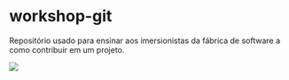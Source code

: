 # workshop-git

Repositório usado para ensinar aos imersionistas da fábrica de software a como contribuir em um projeto.

<div>
  
  <img src="https://external-content.duckduckgo.com/iu/?u=http%3A%2F%2Forig05.deviantart.net%2F51a3%2Ff%2F2016%2F306%2F0%2F9%2Fhackerman_by_shiiftyshift-dan31sc.png&f=1&nofb=1" />
 
</div>
